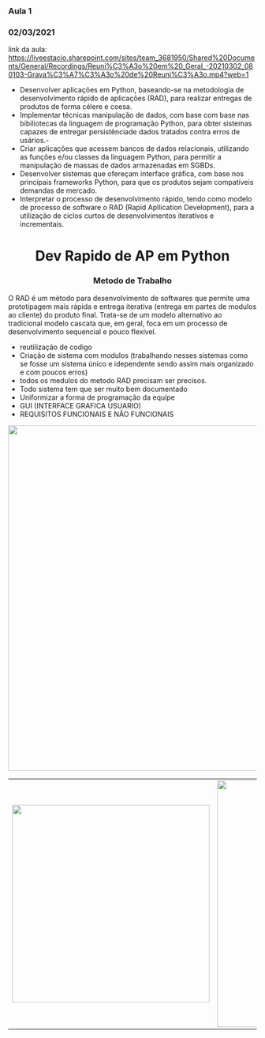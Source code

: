 ### Aula 1
### 02/03/2021

link da aula: https://liveestacio.sharepoint.com/sites/team_3681950/Shared%20Documents/General/Recordings/Reuni%C3%A3o%20em%20_Geral_-20210302_080103-Grava%C3%A7%C3%A3o%20de%20Reuni%C3%A3o.mp4?web=1

- Desenvolver aplicações em Python, baseando-se na metodologia de desenvolvimento rápido de aplicações (RAD), para realizar entregas de produtos de forma célere e coesa.
- Implementar técnicas manipulação de dados, com base com base nas bibiliotecas da linguagem de programação Python, para obter sistemas capazes de entregar persistênciade dados tratados contra erros de usários.-
-  Criar aplicações que acessem bancos de dados relacionais, utilizando as funções e/ou classes da linguagem Python, para permitir a manipulação de massas de dados armazenadas em SGBDs.
- Desenvolver sistemas que ofereçam interface gráfica, com base nos principais frameworks Python, para que os produtos sejam compatíveis demandas de mercado.
- Interpretar o processo de desenvolvimento rápido, tendo como modelo de processo de software o RAD (Rapid Apllication Development), para a utilização de ciclos curtos de desenvolvimentos iterativos e incrementais.

<h1 ALIGN="center"> Dev Rapido de AP em Python </h1>
<h3 ALIGN="center"> Metodo de Trabalho </h3>

O RAD é um método para desenvolvimento de softwares que permite uma prototipagem mais rápida e entrega iterativa (entrega em partes de modulos ao cliente) do produto final. Trata-se de um modelo alternativo ao tradicional modelo cascata que, em geral, foca em um processo de desenvolvimento sequencial e pouco flexível.

- reutilização de codigo
- Criação de sistema com modulos (trabalhando nesses sistemas como se fosse um sistema único e idependente sendo assim mais organizado e com poucos erros)
- todos os medulos do metodo RAD precisam ser precisos.
- Todo sistema tem que ser muito bem documentado
- Uniformizar a forma de programação da equipe
- GUI (INTERFACE GRAFICA USUARIO)
- REQUISITOS FUNCIONAIS E NÃO FUNCIONAIS
<img src="https://user-images.githubusercontent.com/61218420/110301558-f67c4400-7fd6-11eb-9f6a-9d73bb707423.png" width="700">
<table>
  <tr>
    <td><img src="https://user-images.githubusercontent.com/61218420/110301958-7c988a80-7fd7-11eb-836c-85dda215c79d.png" width="400"> </td>
    <td><img src="https://user-images.githubusercontent.com/61218420/110303543-43f9b080-7fd9-11eb-884a-43d511e724d4.png" width="500"> </td>
  </tr> 
</table>







